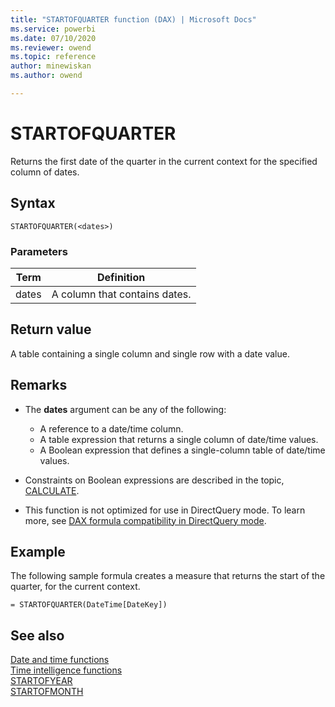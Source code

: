 ```yaml
---
title: "STARTOFQUARTER function (DAX) | Microsoft Docs"
ms.service: powerbi 
ms.date: 07/10/2020
ms.reviewer: owend
ms.topic: reference
author: minewiskan
ms.author: owend

---
```

# STARTOFQUARTER

Returns the first date of the quarter in the current context for the specified column of dates.  
  
## Syntax  
  
```dax
STARTOFQUARTER(<dates>)  
```
  
### Parameters  
  
|Term|Definition|  
|--------|--------------|  
|dates|A column that contains dates.|  
  
## Return value

A table containing a single column and single row with a date value.  
  
## Remarks

- The **dates** argument can be any of the following:  
  - A reference to a date/time column.  
  - A table expression that returns a single column of date/time values.  
  - A Boolean expression that defines a single-column table of date/time values.  
  
- Constraints on Boolean expressions are described in the topic, [CALCULATE](calculate-function-dax.md).  
  
- This function is not optimized for use in DirectQuery mode. To learn more, see  [DAX formula compatibility in DirectQuery mode](https://go.microsoft.com/fwlink/?LinkId=219172).
  
## Example

The following sample formula creates a measure that returns the start of the quarter, for the current context.  
  
```dax
= STARTOFQUARTER(DateTime[DateKey])  
```
  
## See also
[Date and time functions](date-and-time-functions-dax.md)  
[Time intelligence functions](time-intelligence-functions-dax.md)  
[STARTOFYEAR](startofyear-function-dax.md)  
[STARTOFMONTH](startofmonth-function-dax.md)  
